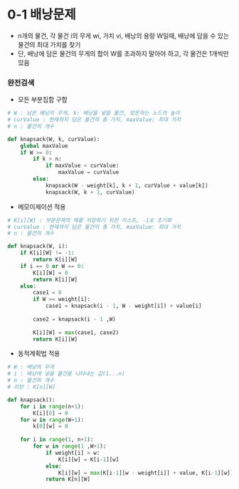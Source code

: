 # 0-1 배낭문제

- n개의 물건, 각 물건 i의 무게 wi, 가치 vi, 배낭의 용량 W일때, 배낭에 담을 수 있는 물건의 최대 가치를 찾기
- 단, 배낭에 담은 물건의 무게의 합이 W를 초과하지 말아야 하고, 각 물건은 1개씩만 있음



### 완전검색

- 모든 부분집합 구합

```python
# W : 남은 배낭의 무게, k: 배낭을 넣을 물건, 방문하는 노드의 높이
# curValue : 현재까지 담은 물건의 총 가치, maxValue: 최대 가치
# n : 물건의 개수

def knapsack(W, k, curValue):
    global maxValue
    if W >= 0:
        if k > n:
            if maxValue < curValue:
                maxValue = curValue
        else:
            knapsack(W - weight[k], k + 1, curValue + value[k])
            knapsack(W, k + 1, curValue)
```

- 메모이제이션 적용

```python
# K[i][W] : 부분문제의 해를 저장하기 위한 리스트, -1로 초기화
# curValue : 현재까지 담은 물건의 총 가치, maxValue: 최대 가치
# n : 물건의 개수

def knapsack(W, i):
    if K[i][W] != -1:
        return K[i][W]
    if i == 0 or W == 0:
        K[i][W] = 0
        return K[i][W]
   	else:
        case1 = 0
        if W >= weight[i]:
            case1 = knapsack(i - 1, W - weight[i]) + value[i]
            
        case2 = knapsack(i - 1 ,W)
        
        K[i][W] = max(case1, case2)
        return K[i][W]
```



- 동적계획법 적용

```python
# W : 배낭의 무게
# i : 배낭에 넣을 물건을 나타내는 값(1...n)
# n : 물건의 개수
# 리턴 : K[n][W]

def knapsack():
    for i in range(n+1):
        K[i][0] = 0
   	for w in range(W+1):
        k[0][w] = 0
    
    for i in range(1, n+1):
        for w in range(1 ,W+1):
            if weight[i] > w:
                K[i][w] = K[i-1][w]
            else:
                K[i][w] = max(K[i-1][w - weight[i]] + value, K[i-1][w])
            return K[n][W]
```

